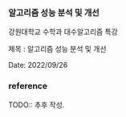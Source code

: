 ### 알고리즘 성능 분석 및 개선

강원대학교 수학과 대수알고리즘 특강

제목 : 알고리즘 성능 분석 및 개선

Date: 2022/09/26


### reference

TODO:: 추후 작성.